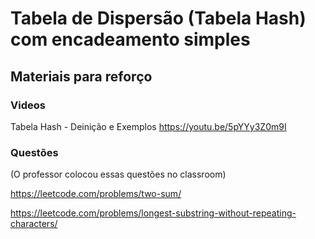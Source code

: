 # Tabela de Dispersão (Tabela Hash) com encadeamento simples


## Materiais para reforço

### Videos

Tabela Hash - Deinição e Exemplos https://youtu.be/5pYYy3Z0m9I

### Questões
(O professor colocou essas questões no classroom)

https://leetcode.com/problems/two-sum/

https://leetcode.com/problems/longest-substring-without-repeating-characters/